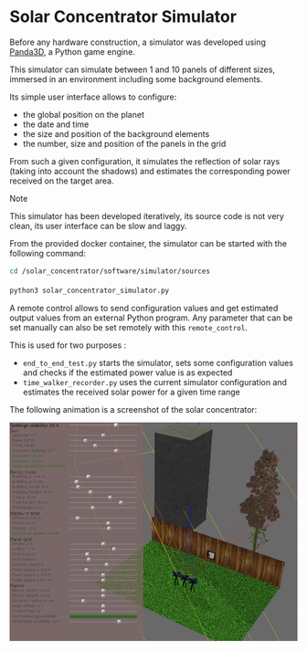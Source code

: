 # Solar Concentrator Simulator

Before any hardware construction, a simulator was developed
using [Panda3D](https://www.panda3d.org/), a Python game engine.

This simulator can simulate between 1 and 10 panels of different sizes,
immersed in an environment including some background elements.

Its simple user interface allows to configure:
* the global position on the planet
* the date and time
* the size and position of the background elements
* the number, size and position of the panels in the grid

From such a given configuration, it simulates the reflection of solar rays
(taking into account the shadows) and estimates the corresponding power received on the target area.

> [!NOTE]
> This simulator has been developed iteratively, its source code is not very clean,
> its user interface can be slow and laggy.

From the provided docker container, the simulator can be started with the following command:

``` bash
cd /solar_concentrator/software/simulator/sources

python3 solar_concentrator_simulator.py
```

A remote control allows to send configuration values and get estimated output values
from an external Python program. Any parameter that can be set manually can also
be set remotely with this `remote_control`.

This is used for two purposes :
* `end_to_end_test.py` starts the simulator, sets some configuration values and checks
if the estimated power value is as expected
* `time_walker_recorder.py` uses the current simulator configuration and estimates
the received solar power for a given time range

The following animation is a screenshot of the solar concentrator:

![Solar concentrator screenshot](screenshot.gif)
